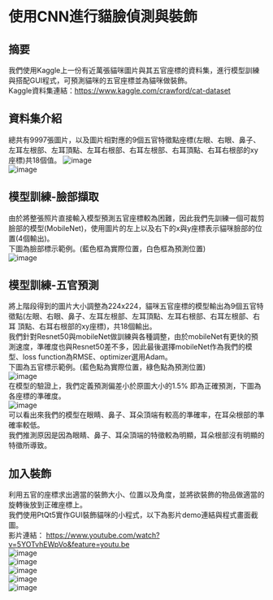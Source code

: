 # 使用CNN進行貓臉偵測與裝飾
## 摘要
我們使用Kaggle上一份有近萬張貓咪圖片與其五官座標的資料集，進行模型訓練與搭配GUI程式，可預測貓咪的五官座標並為貓咪做裝飾。  
Kaggle資料集連結：https://www.kaggle.com/crawford/cat-dataset  
## 資料集介紹
總共有9997張圖片，以及圖片相對應的9個五官特徵點座標(左眼、右眼、鼻子、左耳左根部、左耳頂點、左耳右根部、右耳左根部、右耳頂點、右耳右根部的xy座標)共18個值。
![image](https://i.imgur.com/eMSrAw1.png)  
![image](https://i.imgur.com/e3LyRMG.png)  
## 模型訓練-臉部擷取
由於將整張照片直接輸入模型預測五官座標較為困難，因此我們先訓練一個可裁剪臉部的模型(MobileNet)，使用圖片的左上以及右下的x與y座標表示貓咪臉部的位置(4個輸出)。  
下圖為臉部標示範例。(藍色框為實際位置，白色框為預測位置)  
![image](https://i.imgur.com/pcd9SWt.png)  
## 模型訓練-五官預測
將上階段得到的圖片大小調整為224x224，貓咪五官座標的模型輸出為9個五官特徵點(左眼、右眼、鼻子、左耳左根部、左耳頂點、左耳右根部、右耳左根部、右耳
頂點、右耳右根部的xy座標)，共18個輸出。  
我們針對Resnet50與mobileNet做訓練與各種調整，由於mobileNet有更快的預測速度，準確度也與Resnet50差不多，因此最後選擇mobileNet作為我們的模型、loss function為RMSE、optimizer選用Adam。  
下圖為五官標示範例。(藍色點為實際位置，綠色點為預測位置)  
![image](https://i.imgur.com/n8I6pXd.png)  
在模型的驗證上，我們定義預測偏差小於原圖大小的1.5% 即為正確預測，下圖為各座標的準確度。  
![image](https://i.imgur.com/dgrYCmU.png)  
可以看出來我們的模型在眼睛、鼻子、耳朵頂端有較高的準確率，在耳朵根部的準確率較低。  
我們推測原因是因為眼睛、鼻子、耳朵頂端的特徵較為明顯，耳朵根部沒有明顯的特徵所導致。  
## 加入裝飾
利用五官的座標求出適當的裝飾大小、位置以及角度，並將欲裝飾的物品做適當的旋轉後放到正確座標上。  
我們使用PtQt5實作GUI裝飾貓咪的小程式，以下為影片demo連結與程式畫面截圖。   
影片連結： https://www.youtube.com/watch?v=5YOTvhEWpVo&feature=youtu.be  
![image](https://i.imgur.com/H6s8tUQ.png)  
![image](https://i.imgur.com/E2WbHiK.png)  
![image](https://i.imgur.com/p7NMzYL.png)  
![image](https://i.imgur.com/Z5Yhcyi.png)  
![image](https://i.imgur.com/VCkhh09.png)  
